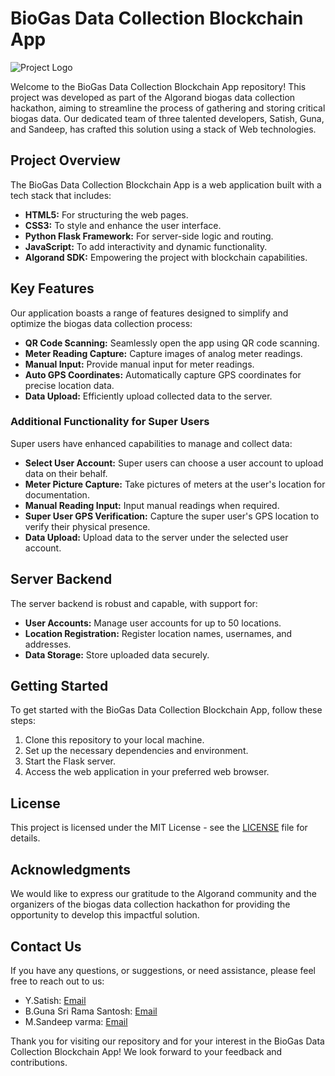 # BioGas Data Collection Blockchain App

![Project Logo](https://socialify.git.ci/gunasantosh/dapp/image?description=1&font=Bitter&name=1&pattern=Plus&theme=Dark)

Welcome to the BioGas Data Collection Blockchain App repository! This project was developed as part of the Algorand biogas data collection hackathon, aiming to streamline the process of gathering and storing critical biogas data. Our dedicated team of three talented developers, Satish, Guna, and Sandeep, has crafted this solution using a stack of Web technologies.

## Project Overview

The BioGas Data Collection Blockchain App is a web application built with a tech stack that includes:

- **HTML5:** For structuring the web pages.
- **CSS3:** To style and enhance the user interface.
- **Python Flask Framework:** For server-side logic and routing.
- **JavaScript:** To add interactivity and dynamic functionality.
- **Algorand SDK:** Empowering the project with blockchain capabilities.

## Key Features

Our application boasts a range of features designed to simplify and optimize the biogas data collection process:

- **QR Code Scanning:** Seamlessly open the app using QR code scanning.
- **Meter Reading Capture:** Capture images of analog meter readings.
- **Manual Input:** Provide manual input for meter readings.
- **Auto GPS Coordinates:** Automatically capture GPS coordinates for precise location data.
- **Data Upload:** Efficiently upload collected data to the server.

### Additional Functionality for Super Users

Super users have enhanced capabilities to manage and collect data:

- **Select User Account:** Super users can choose a user account to upload data on their behalf.
- **Meter Picture Capture:** Take pictures of meters at the user's location for documentation.
- **Manual Reading Input:** Input manual readings when required.
- **Super User GPS Verification:** Capture the super user's GPS location to verify their physical presence.
- **Data Upload:** Upload data to the server under the selected user account.

## Server Backend

The server backend is robust and capable, with support for:

- **User Accounts:** Manage user accounts for up to 50 locations.
- **Location Registration:** Register location names, usernames, and addresses.
- **Data Storage:** Store uploaded data securely.

## Getting Started

To get started with the BioGas Data Collection Blockchain App, follow these steps:

1. Clone this repository to your local machine.
2. Set up the necessary dependencies and environment.
3. Start the Flask server.
4. Access the web application in your preferred web browser.

## License

This project is licensed under the MIT License - see the [LICENSE](https://github.com/git/git-scm.com/blob/main/MIT-LICENSE.txt) file for details.

## Acknowledgments

We would like to express our gratitude to the Algorand community and the organizers of the biogas data collection hackathon for providing the opportunity to develop this impactful solution.

## Contact Us

If you have any questions, or suggestions, or need assistance, please feel free to reach out to us:

- Y.Satish: [Email](mailto:satishchandrachowdaryy@mictech.edu.in)
- B.Guna Sri Rama Santosh: [Email](mailto:gunasantosh999@gmail.com)
- M.Sandeep varma: [Email](mailto:manthenasandeepvarma766@gmail.com)

Thank you for visiting our repository and for your interest in the BioGas Data Collection Blockchain App! We look forward to your feedback and contributions.
